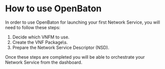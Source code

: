 # How to use OpenBaton

In order to use OpenBaton for launching your first Network Service, you will need to follow these steps:

1. Decide which VNFM to use.
2. Create the VNF Package\s.
3. Prepare the Network Service Descriptor (NSD).

Once these steps are completed you will be able to orchestrate your Network Service from the dashboard.

<!---
Script for open external links in a new tab
-->
<script type="text/javascript" charset="utf-8">
      // Creating custom :external selector
      $.expr[':'].external = function(obj){
          return !obj.href.match(/^mailto\:/)
                  && (obj.hostname != location.hostname);
      };
      $(function(){
        $('a:external').addClass('external');
        $(".external").attr('target','_blank');
      })
</script>